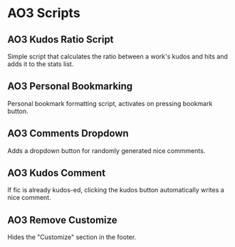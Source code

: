 # AO3 Scripts

## AO3 Kudos Ratio Script

Simple script that calculates the ratio between a work's kudos and hits and adds it to the stats list.

## AO3 Personal Bookmarking

Personal bookmark formatting script, activates on pressing bookmark button.

## AO3 Comments Dropdown

Adds a dropdown button for randomly generated nice commments.

## AO3 Kudos Comment

If fic is already kudos-ed, clicking the kudos button automatically writes a nice comment.

## AO3 Remove Customize

Hides the "Customize" section in the footer.
